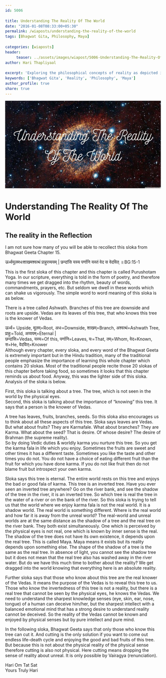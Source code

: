 ```yaml
--- 
id: 5006

title: Understanding The Reality Of The World
date: "2016-01-08T08:33:00+05:30"
permalink: /wiaposts/understanding-the-reality-of-the-world
tags: [Bhagwat Gita, Philosophy, Maya]    

categories: [wiaposts] 
header:
     teaser: ../assets/images/wiapost/5006-Understanding-The-Reality-Of-The-World.jpg
author: Hari Thapliyaal 

excerpt: 'Exploring the philosophical concepts of reality as depicted in the Bhagwat Gita.' 
keywords: ['Bhagwat Gita', 'Reality', 'Philosophy', 'Maya']
author_profile: true 
share: true 
---
```


![Understanding The Reality Of The World](../assets/images/wiapost/5006-Understanding-The-Reality-Of-The-World.jpg)     
   
# Understanding The Reality Of The World    
## The reality in the Reflection        
    
I am not sure how many of you will be able to recollect this sloka from Bhagwat Geeta Chapter 15.    
    
ऊर्ध्वमूलमधःशाखमश्वत्थं प्राहुरव्ययम्‌ | छन्दांसि यस्य पर्णानि यस्तं वेद स वेदवित्‌ ॥ BG:15-1    
    
This is the first sloka of this chapter and this chapter is called Purushotam Yoga. In our scripture, everything is told in the form of poetry, and therefore many times we get dragged into the rhythm, beauty of words, commandments, prayers, etc. But seldom we dwell in these words which can shake us vigorously. The simple word to word meaning of this sloka is as below.    
    
There is a tree called Ashwath. Branches of this tree are downside and roots are upside. Vedas are its leaves of this tree, that who knows this tree is the knower of Vedas.    
    
ऊर्ध्व= Upside, मूलम्‌=Root, अधः=Downside, शाखम्‌=Branch, अश्वत्थं=Ashwath Tree, प्राहुः=Told, अव्ययम्‌=Eternal |     
छन्दांसि=Vedas, यस्य=Of this, पर्णानि=Leaves, यः=That, तम्‌=Whom, वेद=Known, स=He, वेदवित्‌=Knower     
Although every chapter, every sloka, and every word of the Bhagwat Geeta is extremely important but in the Hindu tradition, many of the traditional people emphasize the importance of learning this whole chapter which contains 20 slokas. Most of the traditional people recite those 20 slokas of this chapter before taking food, so sometimes it looks that this chapter reminds us about food. Anyway, this was the lighter side of this sloka. Analysis of the sloka is below.    
    
First, this sloka is talking about a tree. The tree, which is not seen in the world by the physical eyes.     
Second, this sloka is talking about the importance of “knowing” this tree. It says that a person is the knower of Vedas.    
    
A tree has leaves, fruits, branches, seeds. So this sloka also encourages us to think about all these aspects of this tree. Sloka says leaves are Vedas. But what about fruits? They are Karmafale. What about branches? They are Karma. What about the seed? That is desire. Of whose desire? The desire of Brahman (the supreme reality).     
So by doing Vedic duties &amp; worldly karma you nurture this tree. So you get the karma fala in life which you enjoy. Sometimes the fruits are sweet and other times it has a different taste. Sometimes you like the taste and other times you do not. You do not have a choice of eating different fruit than the fruit for which you have done karma. If you do not like fruit then do not blame fruit but introspect your own karma.    
    
Sloka says this tree is eternal. The entire world rests on this tree and enjoys the bad or good fala of karma. This tree is an inverted tree. Have you ever seen an inverted tree anywhere? Go on the river bank, and see the shadow of the tree in the river, it is an inverted tree. So which tree is real the tree in the water of a river or on the bank of the river. So this sloka is trying to tell us that the world where we enjoy karma fala is not the real world. It is a shadow world. The real world is something different. Where is the real world and how far it is away from the unreal world? The real-world and unreal worlds are at the same distance as the shadow of a tree and the real tree on the river bank. They both exist simultaneously. One which is perceived by the physical eyes is not real, one which is known by inner sense is the real. The shadow of the tree does not have its own existence, it depends upon the real tree. This is called Maya. Maya means it exists but its reality depends upon something else. The shape of the shadow of a tree is the same as the real tree. In absence of light, you cannot see the shadow tree but it does not mean that the real tree also has washed away in the river water. But do we have this much time to bother about the reality? We get dragged into the world knowing that everything here is an absolute reality.    
    
Further sloka says that those who know about this tree are the real knower of the Vedas. It means the purpose of the Vedas is to reveal this tree to us. Those who know the invertedness of this tree is not a reality, but there is a real tree that cannot be seen by the physical eyes, he knows the Vedas. We need to understand the sharpest knowledge senses (eye, skin, ear, nose, tongue) of a human can deceive him/her, but the sharpest intellect with a balanced emotional mind that has a strong desire to understand reality cannot be deceived. So the reality of the Vedas cannot be known and enjoyed by physical senses but by pure intellect and pure mind.    
    
In the following sloka, Bhagwat Geeta says that only those who know this tree can cut it. And cutting is the only solution if you want to come out endless life-death cycle and enjoying the good and bad fruits of this tree. But because this is not about the physical reality of the physical sense therefore cutting is also not physical. Here cutting means dropping the sense of reality about unreal. It is only possible by Vairagya (renunciation).    
    
Hari Om Tat Sat    
Yours Truly Hari     

